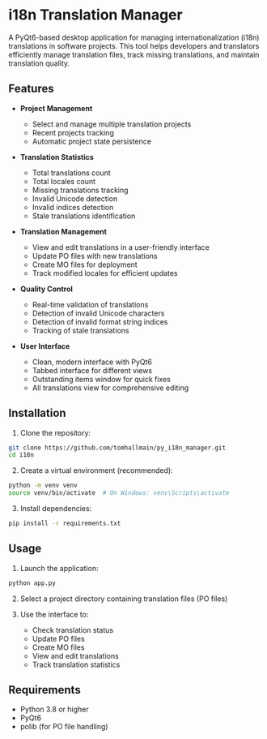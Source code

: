 # i18n Translation Manager

A PyQt6-based desktop application for managing internationalization (i18n) translations in software projects. This tool helps developers and translators efficiently manage translation files, track missing translations, and maintain translation quality.

## Features

- **Project Management**
  - Select and manage multiple translation projects
  - Recent projects tracking
  - Automatic project state persistence

- **Translation Statistics**
  - Total translations count
  - Total locales count
  - Missing translations tracking
  - Invalid Unicode detection
  - Invalid indices detection
  - Stale translations identification

- **Translation Management**
  - View and edit translations in a user-friendly interface
  - Update PO files with new translations
  - Create MO files for deployment
  - Track modified locales for efficient updates

- **Quality Control**
  - Real-time validation of translations
  - Detection of invalid Unicode characters
  - Detection of invalid format string indices
  - Tracking of stale translations

- **User Interface**
  - Clean, modern interface with PyQt6
  - Tabbed interface for different views
  - Outstanding items window for quick fixes
  - All translations view for comprehensive editing

## Installation

1. Clone the repository:
```bash
git clone https://github.com/tomhallmain/py_i18n_manager.git
cd i18n
```

2. Create a virtual environment (recommended):
```bash
python -m venv venv
source venv/bin/activate  # On Windows: venv\Scripts\activate
```

3. Install dependencies:
```bash
pip install -r requirements.txt
```

## Usage

1. Launch the application:
```bash
python app.py
```

2. Select a project directory containing translation files (PO files)

3. Use the interface to:
   - Check translation status
   - Update PO files
   - Create MO files
   - View and edit translations
   - Track translation statistics

## Requirements

- Python 3.8 or higher
- PyQt6
- polib (for PO file handling)


